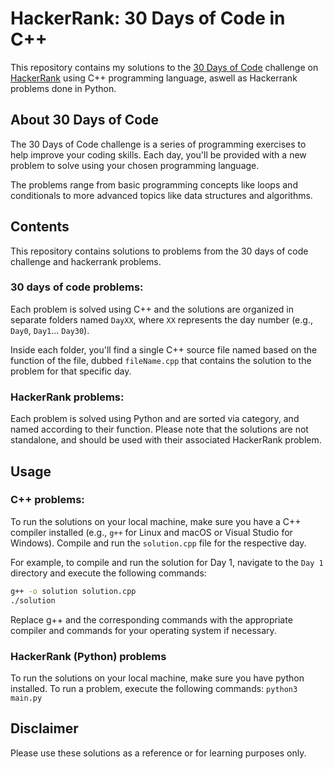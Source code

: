 # HackerRank: 30 Days of Code in C++

This repository contains my solutions to the [30 Days of Code](https://www.hackerrank.com/domains/tutorials/30-days-of-code) challenge on [HackerRank](https://www.hackerrank.com/) using C++ programming language, aswell as Hackerrank problems done in Python. 

## About 30 Days of Code

The 30 Days of Code challenge is a series of programming exercises to help improve your coding skills. Each day, you'll be provided with a new problem to solve using your chosen programming language.

The problems range from basic programming concepts like loops and conditionals to more advanced topics like data structures and algorithms.

## Contents

This repository contains solutions to problems from the 30 days of code challenge and hackerrank problems.

### 30 days of code problems:  
Each problem is solved using C++ and the solutions are organized in separate folders named `DayXX`, where `XX` represents the day number (e.g., `Day0`, `Day1`... `Day30`).

Inside each folder, you'll find a single C++ source file named based on the function of the file, dubbed `fileName.cpp` that contains the solution to the problem for that specific day.

### HackerRank problems:
Each problem is solved using Python and are sorted via category, and named according to their function. Please note that the solutions are not standalone, and should be used with their associated HackerRank problem.
## Usage

### C++ problems:
To run the solutions on your local machine, make sure you have a C++ compiler installed (e.g., `g++` for Linux and macOS or Visual Studio for Windows). Compile and run the `solution.cpp` file for the respective day.

For example, to compile and run the solution for Day 1, navigate to the `Day 1` directory and execute the following commands:

```sh
g++ -o solution solution.cpp
./solution
```
Replace g++ and the corresponding commands with the appropriate compiler and commands for your operating system if necessary.

### HackerRank (Python) problems
To run the solutions on your local machine, make sure you have python installed. To run a problem, execute the following commands:
`python3 main.py`
## Disclaimer
Please use these solutions as a reference or for learning purposes only. 



